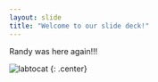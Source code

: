 ```yaml
---
layout: slide
title: "Welcome to our slide deck!"
---
```


Randy was here again!!!

![labtocat](https://octodex.github.com/images/labtocat.png)
{: .center}
